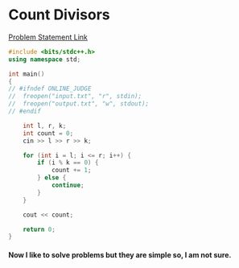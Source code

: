 # Count Divisors

[Problem Statement Link](https://www.hackerearth.com/practice/basic-programming/input-output/basics-of-input-output/practice-problems/algorithm/count-divisors/description/)

``` c++
#include <bits/stdc++.h>
using namespace std;

int main()
{
// #ifndef ONLINE_JUDGE
// 	freopen("input.txt", "r", stdin);
// 	freopen("output.txt", "w", stdout);
// #endif

	int l, r, k;
	int count = 0;
	cin >> l >> r >> k;

	for (int i = l; i <= r; i++) {
		if (i % k == 0) {
			count += 1;
		} else {
			continue;
		}
	}

	cout << count;

	return 0;
}
```

#### Now I like to solve problems but they are simple so, I am not sure.